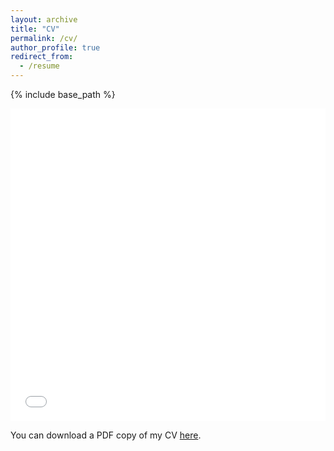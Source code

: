 ```yaml
---
layout: archive
title: "CV"
permalink: /cv/
author_profile: true
redirect_from:
  - /resume
---
```


{% include base_path %}

<iframe src="/files/sachleben_cv.pdf" width="100%" height="500" frameborder="no" border="0" marginwidth="0" marginheight="0"></iframe>

You can download a PDF copy of my CV [here](/files/sachleben_cv.pdf).


